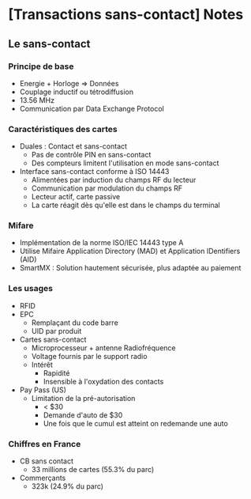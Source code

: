 # [Transactions sans-contact] Notes
## Le sans-contact
### Principe de base
* Energie + Horloge => Données
* Couplage inductif ou tétrodiffusion
* 13.56 MHz
* Communication par Data Exchange Protocol

### Caractéristiques des cartes
* Duales : Contact et sans-contact
  * Pas de contrôle PIN en sans-contact
  * Des compteurs limitent l'utilisation en mode sans-contact
* Interface sans-contact conforme à ISO 14443
  * Alimentées par induction du champs RF du lecteur
  * Communication par modulation du champs RF
  * Lecteur actif, carte passive
  * La carte réagit dès qu'elle est dans le champs du terminal

### Mifare
* Implémentation de la norme ISO/IEC 14443 type A
* Utilise Mifaire Application Directory (MAD) et Application IDentifiers (AID)
* SmartMX : Solution hautement sécurisée, plus adaptée au paiement

### Les usages
* RFID
* EPC
  * Remplaçant du code barre
  * UID par produit
* Cartes sans-contact
  * Microprocesseur + antenne Radiofréquence
  * Voltage fournis par le support radio
  * Intérêt
    * Rapidité
    * Insensible à l'oxydation des contacts
* Pay Pass (US)
  * Limitation de la pré-autorisation
    * < $30
    * Demande d'auto de $30
    * Une fois que le cumul est atteint on redemande une auto

### Chiffres en France
* CB sans contact
  * 33 millions de cartes (55.3% du parc)
* Commerçants
  * 323k (24.9% du parc)
